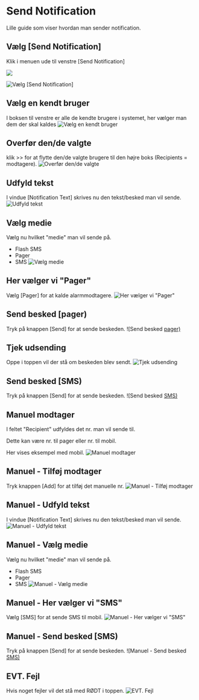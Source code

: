 # Send Notification

Lille guide som viser hvordan man sender notification.

## Vælg \[Send Notification]

Klik i menuen ude til venstre \[Send Notification]

![](<../.gitbook/assets/sn\_step 7>)

![Vælg \[Send Notification\]](<../.gitbook/assets/sn\_step 0>)

## Vælg en kendt bruger

I boksen til venstre er alle de kendte brugere i systemet, her vælger man dem der skal kaldes ![Vælg en kendt bruger](<../.gitbook/assets/sn\_step 1>)

## Overfør den/de valgte

klik >> for at flytte den/de valgte brugere til den højre boks (Recipients = modtagere). ![Overfør den/de valgte](<../.gitbook/assets/sn\_step 2 (1)>)

## Udfyld tekst

I vindue \[Notification Text] skrives nu den tekst/besked man vil sende. ![Udfyld tekst](<../.gitbook/assets/sn\_step 3>)

## Vælg medie

Vælg nu hvilket "medie" man vil sende på.

* Flash SMS
* Pager
* SMS ![Vælg medie](<../.gitbook/assets/sn\_step 4>)

## Her vælger vi "Pager"

Vælg \[Pager] for at kalde alarmmodtagere. ![Her vælger vi "Pager"](<../.gitbook/assets/sn\_step 5 (1)>)

## Send besked \[pager)

Tryk på knappen \[Send] for at sende beskeden. !\[Send besked [pager)](../.gitbook/assets/steps-send\_notification/step-6.png)

## Tjek udsending

Oppe i toppen vil der stå om beskeden blev sendt. ![Tjek udsending](<../.gitbook/assets/sn\_step 7>)

## Send besked \[SMS)

Tryk på knappen \[Send] for at sende beskeden. !\[Send besked [SMS)](../.gitbook/assets/steps-send\_notification/step-8.png)

## Manuel modtager

I feltet "Recipient" udfyldes det nr. man vil sende til.

Dette kan være nr. til pager eller nr. til mobil.

Her vises eksempel med mobil. ![Manuel modtager](<../.gitbook/assets/sn\_step 9 (1)>)

## Manuel - Tilføj modtager

Tryk knappen \[Add] for at tilføj det manuelle nr. ![Manuel - Tilføj modtager](<../.gitbook/assets/sn\_step 10>)

## Manuel - Udfyld tekst

I vindue \[Notification Text] skrives nu den tekst/besked man vil sende. ![Manuel - Udfyld tekst](<../.gitbook/assets/sn\_step 11>)

## Manuel - Vælg medie

Vælg nu hvilket "medie" man vil sende på.

* Flash SMS
* Pager
* SMS ![Manuel - Vælg medie](<../.gitbook/assets/sn\_step 12 (1) (1)>)

## Manuel - Her vælger vi "SMS"

Vælg \[SMS] for at sende SMS til mobil. ![Manuel - Her vælger vi "SMS"](<../.gitbook/assets/sn\_step 13 (1)>)

## Manuel - Send besked \[SMS)

Tryk på knappen \[Send] for at sende beskeden. !\[Manuel - Send besked [SMS)](../.gitbook/assets/steps-send\_notification/step-14.png)

## EVT. Fejl

Hvis noget fejler vil det stå med RØDT i toppen. ![EVT. Fejl](<../.gitbook/assets/sn\_step 15 (1)>)
